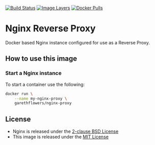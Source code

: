 [![Build Status][I1]][1] [![Image Layers][I2]][2] [![Docker Pulls][I3]][3]

# Nginx Reverse Proxy

Docker based Nginx instance configured for use as a Reverse Proxy.

## How to use this image

### Start a Nginx instance

To start a container use the following:
```sh
docker run \
	--name my-nginx-proxy \
	garethflowers/nginx-proxy
```

## License

*	Nginx is released under the [2-clause BSD License][4]
*	This image is released under the [MIT License][5]

[I1]: https://travis-ci.org/garethflowers/docker-nginx-proxy.svg?branch=master
[I2]: https://images.microbadger.com/badges/image/garethflowers/nginx-proxy.svg
[I3]: https://img.shields.io/docker/pulls/garethflowers/nginx-proxy.svg
[1]: https://travis-ci.org/garethflowers/docker-nginx-proxy
[2]: https://microbadger.com/images/garethflowers/nginx-proxy
[3]: https://store.docker.com/community/images/garethflowers/nginx-proxy
[4]: https://nginx.org/LICENSE
[5]: https://raw.githubusercontent.com/garethflowers/docker-nginx-proxy/master/LICENSE
